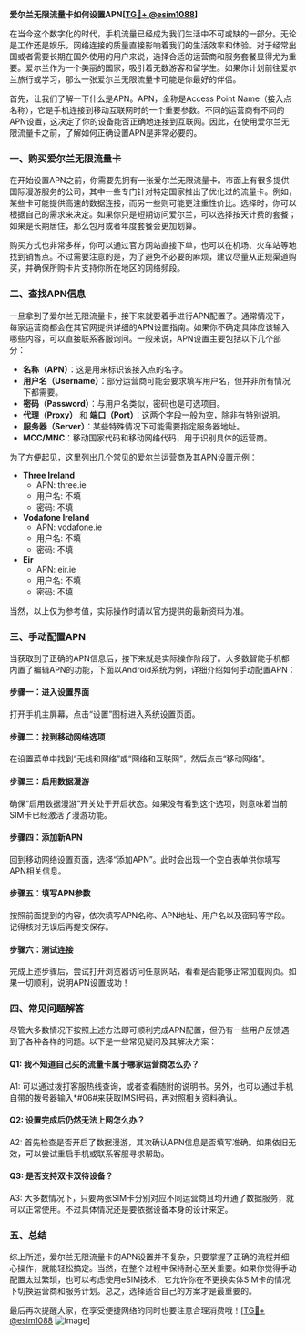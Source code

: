 **爱尔兰无限流量卡如何设置APN[[TG💪+ @esim1088](https://t.me/s/esim1088)]**

在当今这个数字化的时代，手机流量已经成为我们生活中不可或缺的一部分。无论是工作还是娱乐，网络连接的质量直接影响着我们的生活效率和体验。对于经常出国或者需要长期在国外使用的用户来说，选择合适的运营商和服务套餐显得尤为重要。爱尔兰作为一个美丽的国家，吸引着无数游客和留学生。如果你计划前往爱尔兰旅行或学习，那么一张爱尔兰无限流量卡可能是你最好的伴侣。

首先，让我们了解一下什么是APN。APN，全称是Access Point Name（接入点名称），它是手机连接到移动互联网时的一个重要参数。不同的运营商有不同的APN设置，这决定了你的设备能否正确地连接到互联网。因此，在使用爱尔兰无限流量卡之前，了解如何正确设置APN是非常必要的。

### 一、购买爱尔兰无限流量卡

在开始设置APN之前，你需要先拥有一张爱尔兰无限流量卡。市面上有很多提供国际漫游服务的公司，其中一些专门针对特定国家推出了优化过的流量卡。例如，某些卡可能提供高速的数据连接，而另一些则可能更注重性价比。选择时，你可以根据自己的需求来决定。如果你只是短期访问爱尔兰，可以选择按天计费的套餐；如果是长期居住，那么包月或者年度套餐会更加划算。

购买方式也非常多样，你可以通过官方网站直接下单，也可以在机场、火车站等地找到销售点。不过需要注意的是，为了避免不必要的麻烦，建议尽量从正规渠道购买，并确保所购卡片支持你所在地区的网络频段。

### 二、查找APN信息

一旦拿到了爱尔兰无限流量卡，接下来就要着手进行APN配置了。通常情况下，每家运营商都会在其官网提供详细的APN设置指南。如果你不确定具体应该输入哪些内容，可以直接联系客服询问。一般来说，APN设置主要包括以下几个部分：

- **名称（APN）**：这是用来标识该接入点的名字。
- **用户名（Username）**：部分运营商可能会要求填写用户名，但并非所有情况下都需要。
- **密码（Password）**：与用户名类似，密码也是可选项目。
- **代理（Proxy）** 和 **端口（Port）**：这两个字段一般为空，除非有特别说明。
- **服务器（Server）**：某些特殊情况下可能需要指定服务器地址。
- **MCC/MNC**：移动国家代码和移动网络代码，用于识别具体的运营商。

为了方便起见，这里列出几个常见的爱尔兰运营商及其APN设置示例：
- **Three Ireland**
  - APN: three.ie
  - 用户名: 不填
  - 密码: 不填
- **Vodafone Ireland**
  - APN: vodafone.ie
  - 用户名: 不填
  - 密码: 不填
- **Eir**
  - APN: eir.ie
  - 用户名: 不填
  - 密码: 不填

当然，以上仅为参考值，实际操作时请以官方提供的最新资料为准。

### 三、手动配置APN

当获取到了正确的APN信息后，接下来就是实际操作阶段了。大多数智能手机都内置了编辑APN的功能，下面以Android系统为例，详细介绍如何手动配置APN：

#### 步骤一：进入设置界面
打开手机主屏幕，点击“设置”图标进入系统设置页面。

#### 步骤二：找到移动网络选项
在设置菜单中找到“无线和网络”或“网络和互联网”，然后点击“移动网络”。

#### 步骤三：启用数据漫游
确保“启用数据漫游”开关处于开启状态。如果没有看到这个选项，则意味着当前SIM卡已经激活了漫游功能。

#### 步骤四：添加新APN
回到移动网络设置页面，选择“添加APN”。此时会出现一个空白表单供你填写APN相关信息。

#### 步骤五：填写APN参数
按照前面提到的内容，依次填写APN名称、APN地址、用户名以及密码等字段。记得核对无误后再提交保存。

#### 步骤六：测试连接
完成上述步骤后，尝试打开浏览器访问任意网站，看看是否能够正常加载网页。如果一切顺利，说明APN设置成功！

### 四、常见问题解答

尽管大多数情况下按照上述方法即可顺利完成APN配置，但仍有一些用户反馈遇到了各种各样的问题。以下是一些常见疑问及其解决方案：

#### Q1: 我不知道自己买的流量卡属于哪家运营商怎么办？
A1: 可以通过拨打客服热线查询，或者查看随附的说明书。另外，也可以通过手机自带的拨号器输入*#06#来获取IMSI号码，再对照相关资料确认。

#### Q2: 设置完成后仍然无法上网怎么办？
A2: 首先检查是否开启了数据漫游，其次确认APN信息是否填写准确。如果依旧无效，可以尝试重启手机或联系客服寻求帮助。

#### Q3: 是否支持双卡双待设备？
A3: 大多数情况下，只要两张SIM卡分别对应不同运营商且均开通了数据服务，就可以正常使用。不过具体情况还是要依据设备本身的设计来定。

### 五、总结

综上所述，爱尔兰无限流量卡的APN设置并不复杂，只要掌握了正确的流程并细心操作，就能轻松搞定。当然，在整个过程中保持耐心至关重要。如果你觉得手动配置太过繁琐，也可以考虑使用eSIM技术，它允许你在不更换实体SIM卡的情况下切换运营商和服务计划。总之，选择适合自己的方案才是最重要的。

最后再次提醒大家，在享受便捷网络的同时也要注意合理消费哦！[[TG💪+ @esim1088](https://t.me/s/esim1088) ![Image](https://i.postimg.cc/4NQfJmqS/Snipaste-2025-05-13-00-14-12.png)]